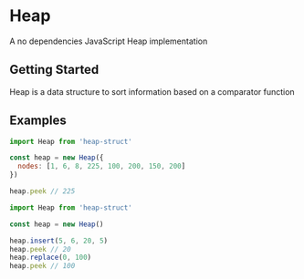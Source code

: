 # Heap

A no dependencies JavaScript Heap implementation 

## Getting Started

Heap is a data structure to sort information based on a comparator function

## Examples

```js 
import Heap from 'heap-struct'

const heap = new Heap({
  nodes: [1, 6, 8, 225, 100, 200, 150, 200]
})

heap.peek // 225
```

```js 
import Heap from 'heap-struct'

const heap = new Heap()

heap.insert(5, 6, 20, 5)
heap.peek // 20
heap.replace(0, 100)
heap.peek // 100
```

